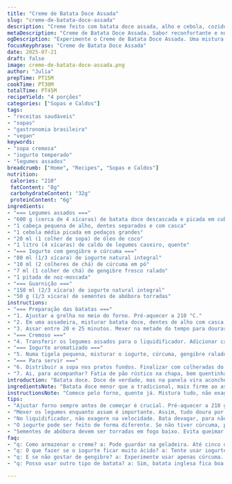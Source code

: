 ```yaml
---
title: "Creme de Batata Doce Assada"
slug: "creme-de-batata-doce-assada"
description: "Creme feito com batata doce assada, alho e cebola, cozido em caldo de legumes. Iogurte natural temperado com cúrcuma, gengibre fresco e canela dá toque especial. Sementes de abóbora torradas adicionam crocância. Rápido, nutritivo, sem glúten, sem ovos e sem nozes."
metaDescription: "Creme de Batata Doce Assada. Sabor reconfortante e nutrição em cada colherada. A combinação perfeita de ingredientes saudáveis."
ogDescription: "Experimente o Creme de Batata Doce Assada. Uma mistura irresistível de sabores e texturas. Ideal para aquecer o corpo."
focusKeyphrase: "Creme de Batata Doce Assada"
date: 2025-07-21
draft: false
image: creme-de-batata-doce-assada.png
author: "Julia"
prepTime: PT15M
cookTime: PT30M
totalTime: PT45M
recipeYield: "4 porções"
categories: ["Sopas e Caldos"]
tags:
- "receitas saudáveis"
- "sopas"
- "gastronomia brasileira"
- "vegan"
keywords:
- "sopa cremosa"
- "iogurte temperado"
- "legumes assados"
breadcrumb: ["Home", "Recipes", "Sopas e Caldos"]
nutrition: 
 calories: "210"
 fatContent: "8g"
 carbohydrateContent: "32g"
 proteinContent: "6g"
ingredients:
- "=== Legumes assados ==="
- "600 g (cerca de 4 xícaras) de batata doce descascada e picada em cubos"
- "1 cabeça pequena de alho, dentes separados e com casca"
- "1 cebola média picada em pedaços grandes"
- "20 ml (1 colher de sopa) de óleo de coco"
- "1 litro (4 xícaras) de caldo de legumes caseiro, quente"
- "=== Iogurte com gengibre e cúrcuma ==="
- "80 ml (1/3 xícara) de iogurte natural integral"
- "10 ml (2 colheres de chá) de cúrcuma em pó"
- "7 ml (1 colher de chá) de gengibre fresco ralado"
- "1 pitada de noz-moscada"
- "=== Guarnição ==="
- "150 ml (2/3 xícara) de iogurte natural integral"
- "50 g (1/3 xícara) de sementes de abóbora torradas"
instructions:
- "=== Preparação das batatas ==="
- "1. Ajustar a grelha no meio do forno. Pré-aquecer a 210 °C."
- "2. Em uma assadeira, misturar batata doce, dentes de alho com casca, cebola e óleo de coco. Temperar com sal e pimenta a gosto. Mexer até cobrir tudo uniformemente."
- "3. Assar entre 20 e 25 minutos. Mexer na metade do tempo para dourar tudo de forma parelha. Os dentes de alho podem ficar macios, com casca ainda."
- "=== Cremoso ==="
- "4. Transferir os legumes assados para o liquidificador. Adicionar caldo de legumes aos poucos e triturar até virar purê bem homogêneo. Ajustar sal e pimenta, se necessário."
- "=== Iogurte aromatizado ==="
- "5. Numa tigela pequena, misturar o iogurte, cúrcuma, gengibre ralado e noz-moscada. Salpicar uma pitada de sal para equilibrar."
- "=== Para servir ==="
- "6. Distribuir a sopa nos pratos fundos. Finalizar com colheradas do iogurte natural e do iogurte temperado. Completar com sementes de abóbora para textura crocante."
- "7. Ai, para acompanhar? Fatia de pão rústico na chapa, bem quentinha, ou torradinhas."
introduction: "Batata doce. Doce de verdade, mas na panela vira aconchego. Cortada, assada com alho e cebola. O cheiro invade a casa. Depois, batido com caldo quente, mistura que desmancha na boca. Não é sopa comum, é atmosfera. Iogurte temperado. Gengibre afiado, cúrcuma queimando suavemente. Muitas vezes esquecidos, juntos ganham vida. Canela ou noz-moscada brigando silenciosamente com o calor da especiaria. No fim, você sabe, aquela crocância das sementes tostadas. Textura que dança entre o cremoso e o crocante, segredo do jeito brasileiro de tornar simples algo que impressiona."
ingredientsNote: "Batata doce menor que a tradicional, mais firme ao assar, coloca menos água na sopa. Reduzir óleo e trocar por gordura vegetal mais local, como óleo de coco, traz toque tropical, mais aroma. Caldo de legumes caseiro substitui caldo de frango e vaporiza sabor de raiz. O alho com casca assado libera suavidade única, evita amargar. No iogurte, o integral dá corpo e liga a sopa, assim nem precisa creme. Gengibre fresco picado ao invés de seco realça o calor. A noz-moscada no lugar da canela cria algo mais envolvente. Sementes de abóbora torradas em fogo baixo para não queimar, realçando aroma e deixado levemente salgadas para quebrar o doce da batata."
instructionsNote: "Comece pelo forno, quente já. Mistura tudo, não exagere no óleo para não ficar pesado. Mexa ao assar para evitar queimar e dar cor na medida certa. Uso do liquidificador faz diferença, não bata demais para não incorporar ar. Ajuste o caldo, vá com calma, menos é mais para textura. O iogurte temperado vá testando até encontrar o equilíbrio; lembrando que gengibre pode tirar o frescor, vale colocar menos para quem não curte muito picância. Para guarnição, não deixe de tostar sementes na frigideira sem óleo, sacuda pra virá-las. Misture os iogurtes na hora de servir, mantém textura e temperatura certa. Pão do lado? Rapidamente passado na frigideira com um fio de azeite, crocante na medida."
tips:
- "Ajustar forno sempre antes de começar é crucial. Pré-aquecer a 210 graus. Cuidado com o óleo. Colocar demais pode deixar pesado. Use só o suficiente."
- "Mexer os legumes enquanto assam é importante. Assim, tudo doura por igual. Não esqueça do alho com casca. Ele fica super macio. Adiciona um sabor único."
- "No liquidificador, não exagere na velocidade. Bata devagar, para não incorporar ar. A mistura deve ser homogênea. Mas não aerada, para não perder a cremosidade."
- "O iogurte pode ser feito de forma diferente. Se não tiver cúrcuma, pode só usar gengibre. E a noz-moscada é bem discreta. Note como isso muda a textura."
- "Sementes de abóbora devem ser torradas em fogo baixo. Evita queimar. O gosto intenso se destaca. Para guarnição, misturar os iogurtes na hora é melhor."
faq:
- "q: Como armazenar o creme? a: Pode guardar na geladeira. Até cinco dias sem problemas. A textura pode mudar. Aqueça bem antes de servir."
- "q: O que fazer se o iogurte ficar muito ácido? a: Tente usar iogurte natural sem açúcar. Menos ácido. Outra opção é equilibrar com um pouco de mel."
- "q: E se não gostar de gengibre? a: Experimente usar apenas cúrcuma. Ou até um pouco de pimenta. Isso traz outro toque. Mas sempre bom ajustar ao gosto."
- "q: Posso usar outro tipo de batata? a: Sim, batata inglesa fica boa. Mas a textura muda. Pode ser mais aguada. Atenção ao tempo de cozimento, mais rápido."

---
```

